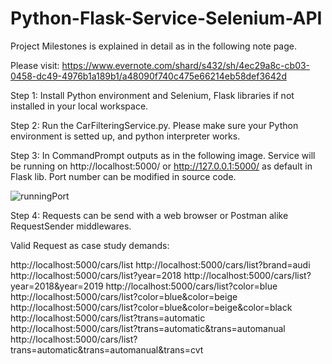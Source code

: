 # Python-Flask-Service-Selenium-API

Project Milestones is explained in detail as in the following note page. 

Please visit: https://www.evernote.com/shard/s432/sh/4ec29a8c-cb03-0458-dc49-4976b1a189b1/a48090f740c475e66214eb58def3642d

Step 1: Install Python environment and Selenium, Flask libraries if not installed in your local workspace.

Step 2: Run the CarFilteringService.py. Please make sure your Python environment is setted up, and python interpreter works.

Step 3: In CommandPrompt outputs as in the following image. Service will be running on http://localhost:5000/ or http://127.0.0.1:5000/ as default in Flask lib. Port number can be modified in source code.

![runningPort](https://user-images.githubusercontent.com/52565454/156944311-c04ab2cd-7aeb-48ad-bc56-7382b1a04507.jpg)

Step 4: Requests can be send with a web browser or Postman alike RequestSender middlewares. 

Valid Request as case study demands:

http://localhost:5000/cars/list
http://localhost:5000/cars/list?brand=audi
http://localhost:5000/cars/list?year=2018
http://localhost:5000/cars/list?year=2018&year=2019
http://localhost:5000/cars/list?color=blue
http://localhost:5000/cars/list?color=blue&color=beige
http://localhost:5000/cars/list?color=blue&color=beige&color=black
http://localhost:5000/cars/list?trans=automatic
http://localhost:5000/cars/list?trans=automatic&trans=automanual
http://localhost:5000/cars/list?trans=automatic&trans=automanual&trans=cvt
